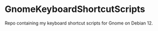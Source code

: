 # GnomeKeyboardShortcutScripts
Repo containing my keyboard shortcut scripts for Gnome on Debian 12.
